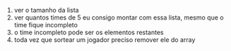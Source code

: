 1. ver o tamanho da lista
2. ver quantos times de 5 eu consigo montar com essa lista, mesmo que o time fique incompleto
3. o time incompleto pode ser os elementos restantes
4. toda vez que sortear um jogador preciso remover ele do array
